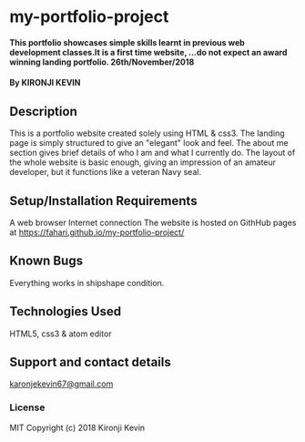 # my-portfolio-project
#### This portfolio showcases simple skills learnt in previous web development classes.It is a first time website, ...do not expect an award winning landing portfolio. 26th/November/2018
#### By KIRONJI KEVIN
## Description
This is a portfolio website created solely using HTML & css3. The landing page is simply structured to give an "elegant" look and feel. The about me section gives brief details of who I am and what I currently do. The layout of the whole website is basic enough, giving an impression of an amateur developer, but it functions like a veteran Navy seal.
## Setup/Installation Requirements
A web browser
Internet connection
The website is hosted on GithHub pages at https://fahari.github.io/my-portfolio-project/
## Known Bugs
Everything works in shipshape condition.
## Technologies Used
HTML5, css3 & atom editor
## Support and contact details
karonjekevin67@gmail.com
### License
MIT
Copyright (c) 2018 Kironji Kevin
